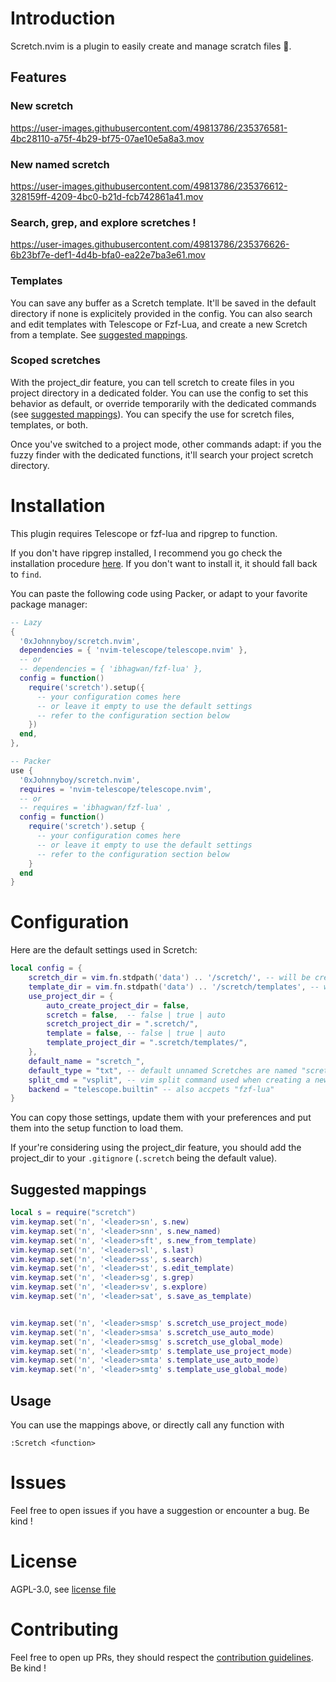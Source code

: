 # Introduction

Scretch.nvim is a plugin to easily create and manage scratch files 🙂.

## Features
### New scretch

https://user-images.githubusercontent.com/49813786/235376581-4bc28110-a75f-4b29-bf75-07ae10e5a8a3.mov

### New named scretch

https://user-images.githubusercontent.com/49813786/235376612-328159ff-4209-4bc0-b21d-fcb742861a41.mov

### Search, grep, and explore scretches !

https://user-images.githubusercontent.com/49813786/235376626-6b23bf7e-def1-4d4b-bfa0-ea22e7ba3e61.mov

### Templates

You can save any buffer as a Scretch template. It'll be saved in the default directory if none is explicitely provided in the config.
You can also search and edit templates with Telescope or Fzf-Lua, and create a new Scretch from a template.
See [suggested mappings](#suggested-mappings).

### Scoped scretches

With the project_dir feature, you can tell scretch to create files in you project directory in a dedicated folder.
You can use the config to set this behavior as default, or override temporarily with the dedicated commands (see [suggested mappings](#suggested-mappings)).
You can specify the use for scretch files, templates, or both.

Once you've switched to a project mode, other commands adapt: if you the fuzzy finder with the dedicated functions, it'll search your project scretch directory.

# Installation

This plugin requires Telescope or fzf-lua and ripgrep to function.

If you don't have ripgrep installed, I recommend you go check the installation procedure [here](https://github.com/BurntSushi/ripgrep#installation).
If you don't want to install it, it should fall back to `find`.

You can paste the following code using Packer, or adapt to your favorite package manager:

```lua
-- Lazy
{
  '0xJohnnyboy/scretch.nvim',
  dependencies = { 'nvim-telescope/telescope.nvim' },
  -- or
  -- dependencies = { 'ibhagwan/fzf-lua' },
  config = function()
    require('scretch').setup({
      -- your configuration comes here
      -- or leave it empty to use the default settings
      -- refer to the configuration section below
    })
  end,
},
```

```lua  
-- Packer
use {
  '0xJohnnyboy/scretch.nvim',
  requires = 'nvim-telescope/telescope.nvim',
  -- or
  -- requires = 'ibhagwan/fzf-lua' ,
  config = function()
    require('scretch').setup {
      -- your configuration comes here
      -- or leave it empty to use the default settings
      -- refer to the configuration section below
    }
  end
}
```

# Configuration

Here are the default settings used in Scretch:
```lua
local config = {
    scretch_dir = vim.fn.stdpath('data') .. '/scretch/', -- will be created if it doesn't exist
    template_dir = vim.fn.stdpath('data') .. '/scretch/templates', -- will be created if it doesn't exist
    use_project_dir = {
        auto_create_project_dir = false,
        scretch = false,  -- false | true | auto
        scretch_project_dir = ".scretch/",
        template = false, -- false | true | auto
        template_project_dir = ".scretch/templates/",
    },
    default_name = "scretch_",
    default_type = "txt", -- default unnamed Scretches are named "scretch_*.txt"
    split_cmd = "vsplit", -- vim split command used when creating a new Scretch
    backend = "telescope.builtin" -- also accpets "fzf-lua"
}
```
You can copy those settings, update them with your preferences and put them into the setup function to load them.

If your're considering using the project_dir feature, you should add the project_dir to your `.gitignore` (`.scretch` being the default value).

## Suggested mappings

```lua
local s = require("scretch")
vim.keymap.set('n', '<leader>sn', s.new)
vim.keymap.set('n', '<leader>snn', s.new_named)
vim.keymap.set('n', '<leader>sft', s.new_from_template)
vim.keymap.set('n', '<leader>sl', s.last)
vim.keymap.set('n', '<leader>ss', s.search)
vim.keymap.set('n', '<leader>st', s.edit_template)
vim.keymap.set('n', '<leader>sg', s.grep)
vim.keymap.set('n', '<leader>sv', s.explore)
vim.keymap.set('n', '<leader>sat', s.save_as_template)


vim.keymap.set('n', '<leader>smsp' s.scretch_use_project_mode)
vim.keymap.set('n', '<leader>smsa' s.scretch_use_auto_mode)
vim.keymap.set('n', '<leader>smsg' s.scretch_use_global_mode)
vim.keymap.set('n', '<leader>smtp' s.template_use_project_mode)
vim.keymap.set('n', '<leader>smta' s.template_use_auto_mode)
vim.keymap.set('n', '<leader>smtg' s.template_use_global_mode)
```

## Usage
You can use the mappings above, or directly call any function with

```vim
:Scretch <function>
```

# Issues

Feel free to open issues if you have a suggestion or encounter a bug. Be kind !

# License

AGPL-3.0, see [license file](./LICENSE.md)

# Contributing

Feel free to open up PRs, they should respect the [contribution guidelines](./CONTRIBUTING.md). Be kind ! 

